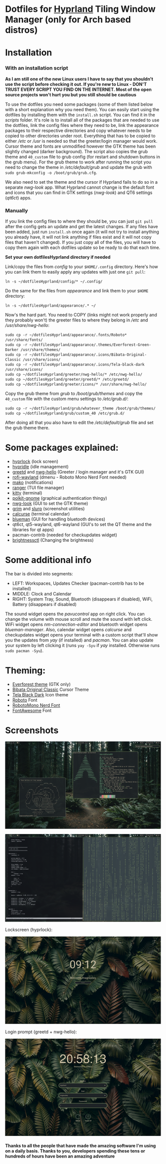 # Dotfiles for [Hyprland](https://github.com/hyprwm/Hyprland) Tiling Window Manager (only for Arch based distros)

# Installation

### With an installation script

__As I am still one of the new Linux users I have to say that you shouldn't use the script before checking it out. If you're new to Linux - DON'T TRUST EVERY SCRIPT YOU FIND ON THE INTERNET. Most of the open source projects won't hurt you but you still should be cautious__

To use the dotfiles you need some packages (some of them listed below with a short explanation why you need them). You can easily start using the dotfiles by installing them with the `install.sh` script. You can find it in the _scripts_ folder. It's role is to install all of the packages that are needed to use the dotfiles, link the config files where they need to be, link the appearance packages to their respective directories and copy whatever needs to be copied to other directories under root. Everything that has to be copied to either _/etc_ or _/usr_ is needed so that the greeter/login manager would work. Cursor theme and fonts are unmodified however the GTK theme has been slightly changed (darker background). The script also copies the grub theme and `40_custom` file to grub config (for restart and shutdown buttons in the grub menu). For the grub theme to work after running the script you need to change the theme in _/etc/default/grub_ and update the grub with `sudo grub-mkconfig -o /boot/grub/grub.cfg`.

We also need to set the theme and the cursor if Hyprland fails to do so in a separate _nwg-look_ app. What Hyprland cannot change is the default font and icons that you can find in GTK settings (_nwg-look_) and QT6 settings (_qt6ct_) apps.

### Manually
If you link the config files to where they should be, you can just `git pull` after the config gets an update and get the latest changes. If any files have been added, just run `install.sh` once again (it will not try to install anything you already have, it will not link anything if files exist and it will not copy files that haven't changed). If you just copy all of the files, you will have to copy them again with each dotfiles update so be ready to do that each time.

__Set your own dotfilesHyprland directory if needed__

Link/copy the files from _config_ to your `$HOME/.config` directory. Here's how you can link them to easily apply any updates with just one `git pull`:

```
ln -s ~/dotfilesHyprland/config/* ~/.config/
```

Do the same for the files from _appearance_ and link them to your `$HOME` directory:

```
ln -s ~/dotfilesHyprland/appearance/.* ~/
```

Now's the hard part. You need to COPY (links might not work properly and they probably won't) the greeter files to where they belong in _/etc_ and _/usr/share/nwg-hello_:

```
sudo cp -r ~/dotfilesHyprland/appearance/.fonts/Roboto* /usr/share/fonts/
sudo cp -r ~/dotfilesHyprland/appearance/.themes/Everforest-Green-Darker /usr/share/themes/
sudo cp -r ~/dotfilesHyprland/appearance/.icons/Bibata-Original-Classic /usr/share/icons/
sudo cp -r ~/dotfilesHyprland/appearance/.icons/Tela-black-dark /usr/share/icons/
sudo cp ~/dotfilesHyprland/greeter/nwg-hello/* /etc/nwg-hello/
sudo cp ~/dotfilesHyprland/greeter/greetd/* /etc/greetd/
sudo cp ~/dotfilesHyprland/greeter/icons/* /usr/share/nwg-hello/
```

Copy the grub theme from _grub_ to _/boot/grub/themes_ and copy the `40_custom` file with the custom menu settings to _/etc/grub.d/_:

```
sudo cp -r ~/dotfilesHyprland/grub/whatever_theme /boot/grub/themes/
sudo cp ~/dotfilesHyprland/grub/custom_40 /etc/grub.d/
```

After doing all that you also have to edit the _/etc/default/grub_ file and set the grub theme there.


# Some packages explained:
 - [hyprlock](https://github.com/hyprwm/hyprlock) (lock screen)
 - [hypridle](https://github.com/hyprwm/hypridle) (idle management)
 - [greetd](https://github.com/kennylevinsen/greetd) and [nwg-hello](https://github.com/nwg-piotr/nwg-hello) (Greeter / login manager and it's GTK GUI)
 - [rofi-wayland](https://github.com/lbonn/rofi) (dmenu - Roboto Mono Nerd Font needed)
 - [mako](https://github.com/sqlalchemy/mako) (notifications)
 - [ranger](https://github.com/ranger/ranger) (TUI file manager)
 - [kitty](https://github.com/kovidgoyal/kitty) (terminal)
 - [polkit-gnome](https://gitlab.gnome.org/Archive/policykit-gnome) (graphical authentication thingy)
 - [nwg-look](https://github.com/nwg-piotr/nwg-look) (GUI to set the GTK theme)
 - [grim](https://github.com/emersion/grim) and [slurp](https://github.com/emersion/slurp) (screenshot utilities)
 - [calcurse](https://github.com/lfos/calcurse) (terminal calendar)
 - [blueman](https://github.com/blueman-project/blueman) (GUI for handling bluetooth devices)
 - qt6ct, qt5-wayland, qt6-wayland (GUI's to set the QT theme and the libraries for qt apps)
 - pacman-contrib (needed for checkupdates widget)
 - [brightnessctl](https://github.com/Hummer12007/brightnessctl) (Changing the brightness)


# Some additional info
The bar is divided into segments:
 - LEFT: Workspaces, Updates Checker (pacman-contrib has to be installed)
 - MIDDLE: Clock and Calendar
 - RIGHT: System Tray, Sound, Bluetooth (disappears if disabled), WiFi, Battery (disappears if disabled)

The sound widget opens the _pavucontrol_ app on right click. You can change the volume with mouse scroll and mute the sound with left click. WiFi widget opens _nm-connection-editor_ and bluetooth widget opens _blueman-manager_. Also, calendar widget opens _calcurse_ and checkupdates widget opens your terminal with a custom script that'll show you the updates from _yay_ (if installed) and _pacman_. You can also update your system by left clicking it (runs `yay -Syu` if _yay_ installed. Otherwise runs `sudo pacman -Syu`).


# Theming:
 - [Everforest theme](https://github.com/sainnhe/everfores) (GTK only)
 - [Bibata Original Classic](https://github.com/ful1e5/Bibata_Cursor) Cursor Theme
 - [Tela Black Dark](https://github.com/vinceliuice/Tela-icon-theme) Icon theme
 - [Roboto](https://github.com/googlefonts/roboto) Font
 - [RobotoMono Nerd Font](https://www.nerdfonts.com/contributors) 
 - [FontAwesome](https://github.com/FortAwesome/Font-Awesome) Font


# Screenshots

![Screenshot](screenshots/notification.png)

![Screenshot](screenshots/secondWorkspace.png)

Lockscreen (hyprlock):

![Screenshot](screenshots/lockscreen.png)

Login prompt (greetd + nwg-hello):

![Screenshot](screenshots/greeter.png)

#### Thanks to all the people that have made the amazing software I'm using on a daily basis. Thanks to you, developers spending these tens or hundreds of hours have been an amazing adventure
